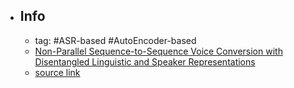 - ## Info
	- tag: #ASR-based #AutoEncoder-based
	- [Non-Parallel Sequence-to-Sequence Voice Conversion with Disentangled Linguistic and Speaker Representations](https://arxiv.org/abs/1906.10508)
	- [source link](https://github.com/jxzhanggg/nonparaSeq2seqVC_code)